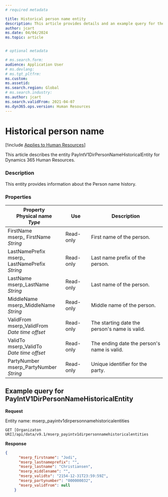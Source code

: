 ```yaml
---
# required metadata

title: Historical person name entity
description: This article provides details and an example query for the Historical person name entity in Dynamics 365 Human Resources.
author: jcart
ms.date: 04/04/2024
ms.topic: article


# optional metadata

# ms.search.form: 
audience: Application User
# ms.devlang: 
# ms.tgt_pltfrm: 
ms.custom: 
ms.assetid: 
ms.search.region: Global
# ms.search.industry: 
ms.author: jcart
ms.search.validFrom: 2021-04-07
ms.dyn365.ops.version: Human Resources
---
```


# Historical person name 


[!include [Applies to Human Resources](../includes/applies-to-hr.md)]

This article describes the entity PayIntV1DirPersonNameHistoricalEntity for Dynamics 365 Human Resources.

### Description
This entity provides information about the Person name history. 

### Properties
| Property</br>**Physical name**</br>***Type*** | Use | Description |
| --- | --- | --- |
|FirstName</br>mserp_ FirstName</br>*String*|	Read-only|First name of the person.|
|LastNamePrefix</br>mserp_ LastNamePrefix</br>*String*|	Read-only|	Last name prefix of the person.|
|LastName</br>mserp_LastName</br>*String*|	Read-only|	Last name of the person.| 
|MiddleName</br>mserp_MiddleName</br>*String*|	Read-only|Middle name of the person.|
|ValidFrom</br>mserp_ValidFrom</br>*Date time offset*| 	Read-only|	The starting date the person's name is valid. |
|ValidTo</br>mserp_ValidTo</br>*Date time offset*| 	Read-only|	The ending date the person's name is valid.|
|PartyNumber</br>mserp_PartyNumber</br>*String*|	Read-only|	Unique identifier for the party. |

## Example query for PayIntV1DirPersonNameHistoricalEntity

**Request**

Entity name: mserp_payintv1dirpersonnamehistoricalentities

```http 
GET [Organizaton URI]/api/data/v9.1/mserp_payintv1dirpersonnamehistoricalentities
```

**Response**
```json
{
      "mserp_firstname": "Jodi",
      "mserp_lastnameprefix": "",
      "mserp_lastname": "Christiansen",
      "mserp_middlename": "",
      "mserp_validto": "2154-12-31T23:59:59Z",
      "mserp_partynumber": "000000032",
      "mserp_validfrom": null
    }
```






